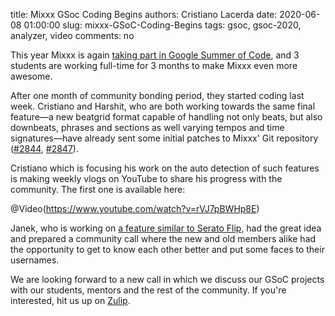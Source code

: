 title: Mixxx GSoc Coding Begins
authors: Cristiano Lacerda
date: 2020-06-08 01:00:00
slug: mixxx-GSoC-Coding-Begins
tags: gsoc, gsoc-2020, analyzer, video
comments: no

This year Mixxx is again [taking part in Google Summer of Code]({filename}/news/2020-05-05-mixxx-gsoc-projects-2020.md), and 3 students are working full-time for 3 months to make Mixxx even more awesome.

After one month of community bonding period, they started coding last week. Cristiano and Harshit, who are both working towards the same final feature—a new beatgrid format capable of handling not only beats, but also downbeats, phrases and sections as well varying tempos and time signatures—have already sent some initial patches to Mixxx' Git repository ([#2844](https://github.com/mixxxdj/mixxx/pull/2844), [#2847](https://github.com/mixxxdj/mixxx/pull/2847)).

Cristiano which is focusing his work on the auto detection of such features is making weekly vlogs on YouTube to share his progress with the community. The first one is available here:

@Video(https://www.youtube.com/watch?v=rVJ7pBWHp8E)

Janek, who is working on [a feature similar to Serato Flip](https://www.mixxx.org/wiki/doku.php/mixxx_macros), had the great idea and prepared a community call where the new and old members alike had the opportunity to get to know each other better and put some faces to their usernames.

We are looking forward to a new call in which we discuss our GSoC projects with our students, mentors and the rest of the community.
If you're interested, hit us up on [Zulip](https://mixxx.zulipchat.com/).

